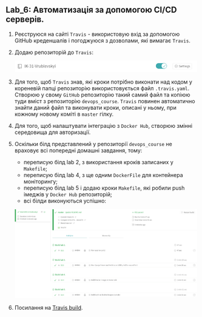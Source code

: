 Lab_6: Автоматизація за допомогою CI/CD серверів.
-

1. Реєструюся на сайті `Travis` - використовую вхід за допомогою GitHub креденшалів і погоджуюся з дозволами, які вимагає `Travis`.

2. Додаю репозиторій до `Travis`:

     ![image](img/1.png)
     
3. Для того, щоб `Travis` знав, які кроки потрібно виконати над кодом у кореневій папці  репозиторію використовується файл `.travis.yaml`. Створюю у свому `GitHub` репозиторію такий самий файл та копіюю туди вміст з репозиторію `devops_course`. `Travis` повинен автоматично знайти даний файл та виконувати кроки, описані у ньому, при кожному новому коміті в `master` гілку.

4. Для того, щоб налаштувати інтеграцію з `Docker Hub`, створюю змінні середовища для авторизації.

5. Оскільки білд представлений у репозиторії `devops_course` не враховує всі попередні домашні завдання, тому:
   - переписую білд lab 2, з використання кроків записаних у `Makefile`;
   - переписую білд lab 4, з ще одним `DockerFile` для контейнера моніторингу;
   - переписую білд lab 5 і додаю кроки `Makefile`, які робили push імеджів у `Docker Hub` репозиторій;
   - всі білди виконуються успішно:
   
    ![image](img/2.png)

6. Посилання на  [Travis build](https://travis-ci.org/Vetal-V/IK-31-Vrublevskyi).
